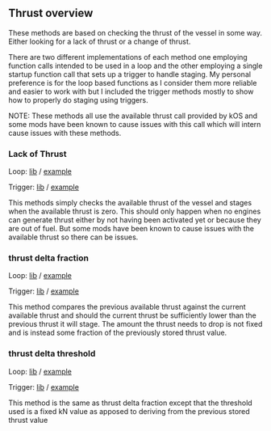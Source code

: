 ## Thrust overview

These methods are based on checking the thrust of the vessel in some way.
Either looking for a lack of thrust or a change of thrust.

There are two different implementations of each method one employing function calls intended to be used in a loop and the other employing a single startup function call that sets up a trigger to handle staging.
My personal preference is for the loop based functions as I consider them more reliable and easier to work with but I included the trigger methods mostly to show how to properly do staging using triggers.

NOTE: These methods all use the available thrust call provided by kOS and some mods have been known to cause issues with this call which will intern cause issues with these methods.

### Lack of Thrust

Loop:    [lib](loop%20form\lack_of_thrust.ks) / [example](loop%20form\lack_of_thrust_example.ks)

Trigger: [lib](trigger%20form\lack_of_thrust.ks) / [example](trigger%20form\lack_of_thrust_example.ks)

This methods simply checks the available thrust of the vessel and stages when the available thrust is zero.
This should only happen when no engines can generate thrust either by not having been activated yet or because they are out of fuel.
But some mods have been known to cause issues with the available thrust so there can be issues.

### thrust delta fraction

Loop:    [lib](loop%20form\thrust_delta_fraction.ks) / [example](loop%20form\thrust_delta_fraction_example.ks)

Trigger: [lib](trigger%20form\thrust_delta_fraction.ks) / [example](trigger%20form\thrust_delta_fraction_example.ks)

This method compares the previous available thrust against the current available thrust and should the current thrust be sufficiently lower than the previous thrust it will stage.
The amount the thrust needs to drop is not fixed and is instead some fraction of the previously stored thrust value.

### thrust delta threshold

Loop:    [lib](loop%20form\thrust_delta_threshold.ks) / [example](loop%20form\thrust_delta_threshold_example.ks)

Trigger: [lib](trigger%20form\thrust_delta_threshold.ks) / [example](trigger%20form\thrust_delta_threshold_example.ks)

This method is the same as thrust delta fraction except that the threshold used is a fixed kN value as apposed to deriving from the previous stored thrust value